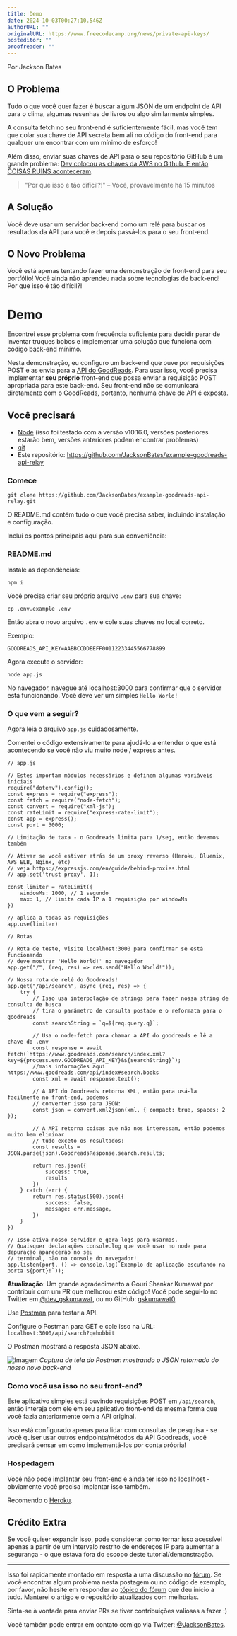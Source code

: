 ```yaml
---
title: Demo
date: 2024-10-03T00:27:10.546Z
authorURL: ""
originalURL: https://www.freecodecamp.org/news/private-api-keys/
posteditor: ""
proofreader: ""
---
```


Por Jackson Bates

<!-- more -->

## O Problema

Tudo o que você quer fazer é buscar algum JSON de um endpoint de API para o clima, algumas resenhas de livros ou algo similarmente simples.

A consulta fetch no seu front-end é suficientemente fácil, mas você tem que colar sua chave de API secreta bem ali no código do front-end para qualquer um encontrar com um mínimo de esforço!

Além disso, enviar suas chaves de API para o seu repositório GitHub é um grande problema: [Dev colocou as chaves da AWS no Github. E então COISAS RUINS aconteceram][1].

> "Por que isso é tão difícil?!" – Você, provavelmente há 15 minutos

## A Solução

Você deve usar um servidor back-end como um relé para buscar os resultados da API para você e depois passá-los para o seu front-end.

## O Novo Problema

Você está apenas tentando fazer uma demonstração de front-end para seu portfólio! Você ainda não aprendeu nada sobre tecnologias de back-end! Por que isso é tão difícil?!

# Demo

Encontrei esse problema com frequência suficiente para decidir parar de inventar truques bobos e implementar uma solução que funciona com código back-end mínimo.

Nesta demonstração, eu configuro um back-end que ouve por requisições POST e as envia para a [API do GoodReads][2]. Para usar isso, você precisa implementar **seu próprio** front-end que possa enviar a requisição POST apropriada para este back-end. Seu front-end não se comunicará diretamente com o GoodReads, portanto, nenhuma chave de API é exposta.

## Você precisará

-   [Node][3] (isso foi testado com a versão v10.16.0, versões posteriores estarão bem, versões anteriores podem encontrar problemas)
-   [git][4]
-   Este repositório: https://github.com/JacksonBates/example-goodreads-api-relay

### Comece

`git clone https://github.com/JacksonBates/example-goodreads-api-relay.git`

O README.md contém tudo o que você precisa saber, incluindo instalação e configuração.

Incluí os pontos principais aqui para sua conveniência:

### README.md

Instale as dependências:

`npm i`

Você precisa criar seu próprio arquivo `.env` para sua chave:

`cp .env.example .env`

Então abra o novo arquivo `.env` e cole suas chaves no local correto.

Exemplo:

```
GOODREADS_API_KEY=AABBCCDDEEFF00112233445566778899
```

Agora execute o servidor:

`node app.js`

No navegador, navegue até localhost:3000 para confirmar que o servidor está funcionando. Você deve ver um simples `Hello World!`

### O que vem a seguir?

Agora leia o arquivo `app.js` cuidadosamente.

Comentei o código extensivamente para ajudá-lo a entender o que está acontecendo se você não viu muito node / express antes.

```
// app.js

// Estes importam módulos necessários e definem algumas variáveis iniciais
require("dotenv").config();
const express = require("express");
const fetch = require("node-fetch");
const convert = require("xml-js");
const rateLimit = require("express-rate-limit");
const app = express();
const port = 3000;

// Limitação de taxa - o Goodreads limita para 1/seg, então devemos também

// Ativar se você estiver atrás de um proxy reverso (Heroku, Bluemix, AWS ELB, Nginx, etc)
// veja https://expressjs.com/en/guide/behind-proxies.html
// app.set('trust proxy', 1);

const limiter = rateLimit({
    windowMs: 1000, // 1 segundo
    max: 1, // limita cada IP a 1 requisição por windowMs
})

// aplica a todas as requisições
app.use(limiter)

// Rotas

// Rota de teste, visite localhost:3000 para confirmar se está funcionando
// deve mostrar 'Hello World!' no navegador
app.get("/", (req, res) => res.send("Hello World!"));

// Nossa rota de relé do Goodreads!
app.get("/api/search", async (req, res) => {
    try {
        // Isso usa interpolação de strings para fazer nossa string de consulta de busca
        // tira o parâmetro de consulta postado e o reformata para o goodreads
        const searchString = `q=${req.query.q}`;

        // Usa o node-fetch para chamar a API do goodreads e lê a chave do .env
        const response = await fetch(`https://www.goodreads.com/search/index.xml?key=${process.env.GOODREADS_API_KEY}&${searchString}`);
        //mais informações aqui https://www.goodreads.com/api/index#search.books
        const xml = await response.text();

        // A API do Goodreads retorna XML, então para usá-la facilmente no front-end, podemos
        // converter isso para JSON:
        const json = convert.xml2json(xml, { compact: true, spaces: 2 });

        // A API retorna coisas que não nos interessam, então podemos muito bem eliminar
        // tudo exceto os resultados:
        const results = JSON.parse(json).GoodreadsResponse.search.results;

        return res.json({
            success: true,
            results
        })
    } catch (err) {
        return res.status(500).json({
            success: false,
            message: err.message,
        })
    }
})

// Isso ativa nosso servidor e gera logs para usarmos.
// Quaisquer declarações console.log que você usar no node para depuração aparecerão no seu
// terminal, não no console do navegador!
app.listen(port, () => console.log(`Exemplo de aplicação escutando na porta ${port}!`));
```

**Atualização**: Um grande agradecimento a Gouri Shankar Kumawat por contribuir com um PR que melhorou este código! Você pode segui-lo no Twitter em [@dev\_gskumawat][5], ou no GitHub: [gskumawat0][6]

Use [Postman][7] para testar a API.

Configure o Postman para GET e cole isso na URL: `localhost:3000/api/search?q=hobbit`

O Postman mostrará a resposta JSON abaixo.

![Imagem](https://www.freecodecamp.org/news/content/images/2019/10/get_request.png) _Captura de tela do Postman mostrando o JSON retornado do nosso novo back-end_

### Como você usa isso no seu front-end?

Este aplicativo simples está ouvindo requisições POST em `/api/search`, então interaja com ele em seu aplicativo front-end da mesma forma que você fazia anteriormente com a API original.

Isso está configurado apenas para lidar com consultas de pesquisa - se você quiser usar outros endpoints/métodos da API Goodreads, você precisará pensar em como implementá-los por conta própria!

### Hospedagem

Você não pode implantar seu front-end e ainda ter isso no localhost - obviamente você precisa implantar isso também.

Recomendo o [Heroku][8].

## Crédito Extra

Se você quiser expandir isso, pode considerar como tornar isso acessível apenas a partir de um intervalo restrito de endereços IP para aumentar a segurança - o que estava fora do escopo deste tutorial/demonstração.

---

Isso foi rapidamente montado em resposta a uma discussão no [fórum][9]. Se você encontrar algum problema nesta postagem ou no código de exemplo, por favor, não hesite em responder ao [tópico do fórum][10] que deu início a tudo. Manterei o artigo e o repositório atualizados com melhorias.

Sinta-se à vontade para enviar PRs se tiver contribuições valiosas a fazer :)

Você também pode entrar em contato comigo via Twitter: [@JacksonBates][11].

[1]: https://www.theregister.co.uk/2015/01/06/dev_blunder_shows_github_crawling_with_keyslurping_bots/
[2]: https://www.goodreads.com/api
[3]: https://nodejs.org/en/download/
[4]: https://git-scm.com/downloads
[5]: https://https://twitter.com/dev_gskumawat
[6]: https://github.com/gskumawat0
[7]: https://www.getpostman.com/
[8]: https://devcenter.heroku.com/articles/deploying-nodejs
[9]: https://www.freecodecamp.org/forum
[10]: https://www.freecodecamp.org/forum/t/trying-to-fetch-response-from-goodreads-api/323312?u=jacksonbates
[11]: https://twitter.com/jacksonbates

